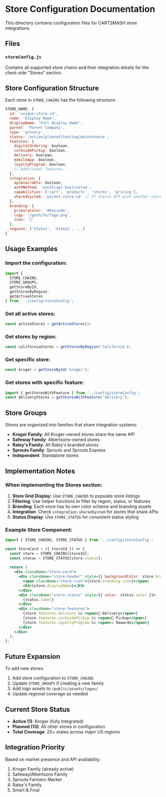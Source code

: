 # Store Configuration Documentation

This directory contains configuration files for CARTSMASH store integrations.

## Files

### `storeConfig.js`
Contains all supported store chains and their integration details for the client-side "Stores" section.

## Store Configuration Structure

Each store in `STORE_CHAINS` has the following structure:

```javascript
STORE_NAME: {
  id: 'unique-store-id',
  name: 'Display Name',
  displayName: 'Full Display Name',
  parent: 'Parent Company',
  type: 'grocery',
  status: 'active|planned|testing|maintenance',
  features: {
    digitalOrdering: boolean,
    curbsidePickup: boolean,
    delivery: boolean,
    mobileApp: boolean,
    loyaltyProgram: boolean,
    // Additional features...
  },
  integration: {
    apiAvailable: boolean,
    authMethod: 'oauth|api-key|custom',
    capabilities: ['cart', 'products', 'stores', 'pricing'],
    sharedSystem: 'parent-store-id' // If shares API with another store
  },
  branding: {
    primaryColor: '#hexcode',
    logo: '/path/to/logo.png',
    icon: '🛒'
  },
  regions: ['State1', 'State2', ...]
}
```

## Usage Examples

### Import the configuration:
```javascript
import { 
  STORE_CHAINS, 
  STORE_GROUPS,
  getStoreById,
  getStoresByRegion,
  getActiveStores
} from '../config/storeConfig';
```

### Get all active stores:
```javascript
const activeStores = getActiveStores();
```

### Get stores by region:
```javascript
const californiaStores = getStoresByRegion('California');
```

### Get specific store:
```javascript
const kroger = getStoreById('kroger');
```

### Get stores with specific feature:
```javascript
import { getStoresWithFeature } from '../config/storeConfig';
const deliveryStores = getStoresWithFeature('delivery');
```

## Store Groups

Stores are organized into families that share integration systems:

- **Kroger Family**: All Kroger-owned stores share the same API
- **Safeway Family**: Albertsons-owned stores
- **Raley's Family**: All Raley's branded stores
- **Sprouts Family**: Sprouts and Sprouts Express
- **Independent**: Standalone stores

## Implementation Notes

### When implementing the Stores section:

1. **Store Grid Display**: Use `STORE_CHAINS` to populate store listings
2. **Filtering**: Use helper functions to filter by region, status, or features
3. **Branding**: Each store has its own color scheme and branding assets
4. **Integration**: Check `integration.sharedSystem` for stores that share APIs
5. **Status Display**: Use `STORE_STATUS` for consistent status styling

### Example Store Component:
```jsx
import { STORE_CHAINS, STORE_STATUS } from '../config/storeConfig';

const StoreCard = ({ storeId }) => {
  const store = STORE_CHAINS[storeId];
  const status = STORE_STATUS[store.status];
  
  return (
    <div className="store-card">
      <div className="store-header" style={{ backgroundColor: store.branding.primaryColor }}>
        <span className="store-icon">{store.branding.icon}</span>
        <h3>{store.displayName}</h3>
      </div>
      <div className="store-status" style={{ color: status.color }}>
        {status.label}
      </div>
      <div className="store-features">
        {store.features.delivery && <span>🚚 Delivery</span>}
        {store.features.curbsidePickup && <span>🚗 Pickup</span>}
        {store.features.loyaltyProgram && <span>⭐ Rewards</span>}
      </div>
    </div>
  );
};
```

## Future Expansion

To add new stores:

1. Add store configuration to `STORE_CHAINS`
2. Update `STORE_GROUPS` if creating a new family
3. Add logo assets to `/public/assets/logos/`
4. Update regional coverage as needed

## Current Store Status

- **Active (1)**: Kroger (fully integrated)
- **Planned (13)**: All other stores in configuration
- **Total Coverage**: 20+ states across major US regions

## Integration Priority

Based on market presence and API availability:
1. Kroger Family (already active)
2. Safeway/Albertsons Family
3. Sprouts Farmers Market
4. Raley's Family
5. Smart & Final